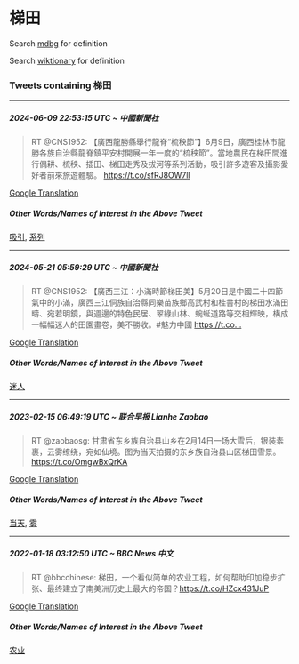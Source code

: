 # 梯田

Search [mdbg](https://www.mdbg.net/chinese/dictionary?page=worddict&wdrst=0&wdqb=梯田) for definition

Search [wiktionary](https://en.wiktionary.org/wiki/梯田) for definition

### Tweets containing 梯田

___
##### 2024-06-09 22:53:15 UTC ~ 中國新聞社
> RT @CNS1952: 【廣西龍勝縣舉行龍脊“梳秧節”】6月9日，廣西桂林市龍勝各族自治縣龍脊鎮平安村開展一年一度的“梳秧節”。當地農民在梯田間進行偶耕、梳秧、插田、梯田走秀及拔河等系列活動，吸引許多遊客及攝影愛好者前來旅遊體驗。 https://t.co/sfRJ8OW7ll

[Google Translation](https://translate.google.com/?hi=en&tab=TT&sl=zh-CN&tl=en&op=translate&text=RT+%40CNS1952%3A+%E3%80%90%E5%BB%A3%E8%A5%BF%E9%BE%8D%E5%8B%9D%E7%B8%A3%E8%88%89%E8%A1%8C%E9%BE%8D%E8%84%8A%E2%80%9C%E6%A2%B3%E7%A7%A7%E7%AF%80%E2%80%9D%E3%80%916%E6%9C%889%E6%97%A5%EF%BC%8C%E5%BB%A3%E8%A5%BF%E6%A1%82%E6%9E%97%E5%B8%82%E9%BE%8D%E5%8B%9D%E5%90%84%E6%97%8F%E8%87%AA%E6%B2%BB%E7%B8%A3%E9%BE%8D%E8%84%8A%E9%8E%AE%E5%B9%B3%E5%AE%89%E6%9D%91%E9%96%8B%E5%B1%95%E4%B8%80%E5%B9%B4%E4%B8%80%E5%BA%A6%E7%9A%84%E2%80%9C%E6%A2%B3%E7%A7%A7%E7%AF%80%E2%80%9D%E3%80%82%E7%95%B6%E5%9C%B0%E8%BE%B2%E6%B0%91%E5%9C%A8%E6%A2%AF%E7%94%B0%E9%96%93%E9%80%B2%E8%A1%8C%E5%81%B6%E8%80%95%E3%80%81%E6%A2%B3%E7%A7%A7%E3%80%81%E6%8F%92%E7%94%B0%E3%80%81%E6%A2%AF%E7%94%B0%E8%B5%B0%E7%A7%80%E5%8F%8A%E6%8B%94%E6%B2%B3%E7%AD%89%E7%B3%BB%E5%88%97%E6%B4%BB%E5%8B%95%EF%BC%8C%E5%90%B8%E5%BC%95%E8%A8%B1%E5%A4%9A%E9%81%8A%E5%AE%A2%E5%8F%8A%E6%94%9D%E5%BD%B1%E6%84%9B%E5%A5%BD%E8%80%85%E5%89%8D%E4%BE%86%E6%97%85%E9%81%8A%E9%AB%94%E9%A9%97%E3%80%82+https%3A%2F%2Ft.co%2FsfRJ8OW7ll)
##### Other Words/Names of Interest in the Above Tweet
[吸引](吸引.md), [系列](系列.md)
___
##### 2024-05-21 05:59:29 UTC ~ 中國新聞社
> RT @CNS1952: 【廣西三江：小滿時節梯田美】5月20日是中國二十四節氣中的小滿，廣西三江侗族自治縣同樂苗族鄉高武村和桂書村的梯田水滿田疇、宛若明鏡，與週邊的特色民居、翠綠山林、蜿蜒道路等交相輝映，構成一幅幅迷人的田園畫卷，美不勝收。#魅力中國 https://t.co…

[Google Translation](https://translate.google.com/?hi=en&tab=TT&sl=zh-CN&tl=en&op=translate&text=RT+%40CNS1952%3A+%E3%80%90%E5%BB%A3%E8%A5%BF%E4%B8%89%E6%B1%9F%EF%BC%9A%E5%B0%8F%E6%BB%BF%E6%99%82%E7%AF%80%E6%A2%AF%E7%94%B0%E7%BE%8E%E3%80%915%E6%9C%8820%E6%97%A5%E6%98%AF%E4%B8%AD%E5%9C%8B%E4%BA%8C%E5%8D%81%E5%9B%9B%E7%AF%80%E6%B0%A3%E4%B8%AD%E7%9A%84%E5%B0%8F%E6%BB%BF%EF%BC%8C%E5%BB%A3%E8%A5%BF%E4%B8%89%E6%B1%9F%E4%BE%97%E6%97%8F%E8%87%AA%E6%B2%BB%E7%B8%A3%E5%90%8C%E6%A8%82%E8%8B%97%E6%97%8F%E9%84%89%E9%AB%98%E6%AD%A6%E6%9D%91%E5%92%8C%E6%A1%82%E6%9B%B8%E6%9D%91%E7%9A%84%E6%A2%AF%E7%94%B0%E6%B0%B4%E6%BB%BF%E7%94%B0%E7%96%87%E3%80%81%E5%AE%9B%E8%8B%A5%E6%98%8E%E9%8F%A1%EF%BC%8C%E8%88%87%E9%80%B1%E9%82%8A%E7%9A%84%E7%89%B9%E8%89%B2%E6%B0%91%E5%B1%85%E3%80%81%E7%BF%A0%E7%B6%A0%E5%B1%B1%E6%9E%97%E3%80%81%E8%9C%BF%E8%9C%92%E9%81%93%E8%B7%AF%E7%AD%89%E4%BA%A4%E7%9B%B8%E8%BC%9D%E6%98%A0%EF%BC%8C%E6%A7%8B%E6%88%90%E4%B8%80%E5%B9%85%E5%B9%85%E8%BF%B7%E4%BA%BA%E7%9A%84%E7%94%B0%E5%9C%92%E7%95%AB%E5%8D%B7%EF%BC%8C%E7%BE%8E%E4%B8%8D%E5%8B%9D%E6%94%B6%E3%80%82%23%E9%AD%85%E5%8A%9B%E4%B8%AD%E5%9C%8B+https%3A%2F%2Ft.co%E2%80%A6)
##### Other Words/Names of Interest in the Above Tweet
[迷人](迷人.md)
___
##### 2023-02-15 06:49:19 UTC ~ 联合早报 Lianhe Zaobao
> RT @zaobaosg: 甘肃省东乡族自治县山乡在2月14日一场大雪后，银装素裹，云雾缭绕，宛如仙境。图为当天拍摄的东乡族自治县山区梯田雪景。https://t.co/OmgwBxQrKA

[Google Translation](https://translate.google.com/?hi=en&tab=TT&sl=zh-CN&tl=en&op=translate&text=RT+%40zaobaosg%3A+%E7%94%98%E8%82%83%E7%9C%81%E4%B8%9C%E4%B9%A1%E6%97%8F%E8%87%AA%E6%B2%BB%E5%8E%BF%E5%B1%B1%E4%B9%A1%E5%9C%A82%E6%9C%8814%E6%97%A5%E4%B8%80%E5%9C%BA%E5%A4%A7%E9%9B%AA%E5%90%8E%EF%BC%8C%E9%93%B6%E8%A3%85%E7%B4%A0%E8%A3%B9%EF%BC%8C%E4%BA%91%E9%9B%BE%E7%BC%AD%E7%BB%95%EF%BC%8C%E5%AE%9B%E5%A6%82%E4%BB%99%E5%A2%83%E3%80%82%E5%9B%BE%E4%B8%BA%E5%BD%93%E5%A4%A9%E6%8B%8D%E6%91%84%E7%9A%84%E4%B8%9C%E4%B9%A1%E6%97%8F%E8%87%AA%E6%B2%BB%E5%8E%BF%E5%B1%B1%E5%8C%BA%E6%A2%AF%E7%94%B0%E9%9B%AA%E6%99%AF%E3%80%82https%3A%2F%2Ft.co%2FOmgwBxQrKA)
##### Other Words/Names of Interest in the Above Tweet
[当天](当天.md), [雾](雾.md)
___
##### 2022-01-18 03:12:50 UTC ~ BBC News 中文
> RT @bbcchinese: 梯田，一个看似简单的农业工程，如何帮助印加稳步扩张、最终建立了南美洲历史上最大的帝国？https://t.co/HZcx431JuP

[Google Translation](https://translate.google.com/?hi=en&tab=TT&sl=zh-CN&tl=en&op=translate&text=RT+%40bbcchinese%3A+%E6%A2%AF%E7%94%B0%EF%BC%8C%E4%B8%80%E4%B8%AA%E7%9C%8B%E4%BC%BC%E7%AE%80%E5%8D%95%E7%9A%84%E5%86%9C%E4%B8%9A%E5%B7%A5%E7%A8%8B%EF%BC%8C%E5%A6%82%E4%BD%95%E5%B8%AE%E5%8A%A9%E5%8D%B0%E5%8A%A0%E7%A8%B3%E6%AD%A5%E6%89%A9%E5%BC%A0%E3%80%81%E6%9C%80%E7%BB%88%E5%BB%BA%E7%AB%8B%E4%BA%86%E5%8D%97%E7%BE%8E%E6%B4%B2%E5%8E%86%E5%8F%B2%E4%B8%8A%E6%9C%80%E5%A4%A7%E7%9A%84%E5%B8%9D%E5%9B%BD%EF%BC%9Fhttps%3A%2F%2Ft.co%2FHZcx431JuP)
##### Other Words/Names of Interest in the Above Tweet
[农业](农业.md)
